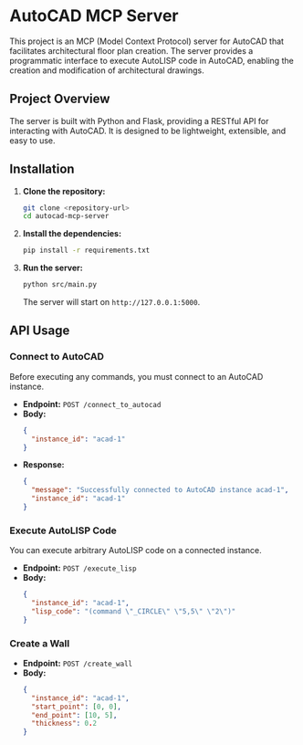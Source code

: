# AutoCAD MCP Server

This project is an MCP (Model Context Protocol) server for AutoCAD that facilitates architectural floor plan creation. The server provides a programmatic interface to execute AutoLISP code in AutoCAD, enabling the creation and modification of architectural drawings.

## Project Overview

The server is built with Python and Flask, providing a RESTful API for interacting with AutoCAD. It is designed to be lightweight, extensible, and easy to use.

## Installation

1. **Clone the repository:**
   ```bash
   git clone <repository-url>
   cd autocad-mcp-server
   ```

2. **Install the dependencies:**
   ```bash
   pip install -r requirements.txt
   ```

3. **Run the server:**
   ```bash
   python src/main.py
   ```
   The server will start on `http://127.0.0.1:5000`.

## API Usage

### Connect to AutoCAD

Before executing any commands, you must connect to an AutoCAD instance.

- **Endpoint:** `POST /connect_to_autocad`
- **Body:**
  ```json
  {
    "instance_id": "acad-1"
  }
  ```
- **Response:**
  ```json
  {
    "message": "Successfully connected to AutoCAD instance acad-1",
    "instance_id": "acad-1"
  }
  ```

### Execute AutoLISP Code

You can execute arbitrary AutoLISP code on a connected instance.

- **Endpoint:** `POST /execute_lisp`
- **Body:**
  ```json
  {
    "instance_id": "acad-1",
    "lisp_code": "(command \"_CIRCLE\" \"5,5\" \"2\")"
  }
  ```

### Create a Wall

- **Endpoint:** `POST /create_wall`
- **Body:**
  ```json
  {
    "instance_id": "acad-1",
    "start_point": [0, 0],
    "end_point": [10, 5],
    "thickness": 0.2
  }
  ```
